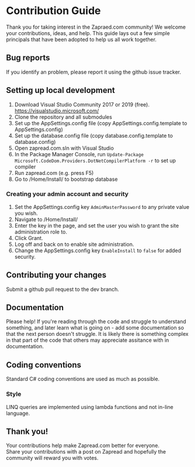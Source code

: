 # Contribution Guide

Thank you for taking interest in the Zapraed.com community!  We welcome your contributions, ideas, and help.
This guide lays out a few simple principals that have been adopted to help us all work together.

## Bug reports

If you identify an problem, please report it using the github issue tracker.

## Setting up local development

1.  Download Visual Studio Community 2017 or 2019 (free).  https://visualstudio.microsoft.com/
1.  Clone the repository and all submodules
1.  Set up the AppSettings.config file (copy AppSettings.config.template to AppSettings.config)
1.  Set up the database.config file (copy database.config.template to database.config)
1.  Open zapread.com.sln with Visual Studio
1.  In the Package Manager Console, run `Update-Package Microsoft.CodeDom.Providers.DotNetCompilerPlatform -r` to set up compiler
1.  Run zapread.com (e.g. press F5)
1.  Go to /Home/Install/ to bootstrap database

### Creating your admin account and security

1.	Set the AppSettings.config key `AdminMasterPassword` to any private value you wish.
1.  Navigate to /Home/Install/
1.  Enter the key in the page, and set the user you wish to grant the site administration role to.
1.  Click Grant.
1.  Log off and back on to enable site administration.
1.  Change the AppSettings.config key `EnableInstall` to `false` for added security.

## Contributing your changes

Submit a github pull request to the dev branch.

## Documentation

Please help!  If you're reading through the code and struggle to understand something, and later learn what is going on - add some documentation so that the next person doesn't struggle.
It is likely there is something complex in that part of the code that others may appreciate assitance with in documentation.

## Coding conventions

Standard C# coding conventions are used as much as possible.

### Style

LINQ queries are implemented using lambda functions and not in-line language.

## Thank you!

Your contributions help make Zapread.com better for everyone.  
Share your contributions with a post on Zapread and hopefully the community will reward you with votes.

